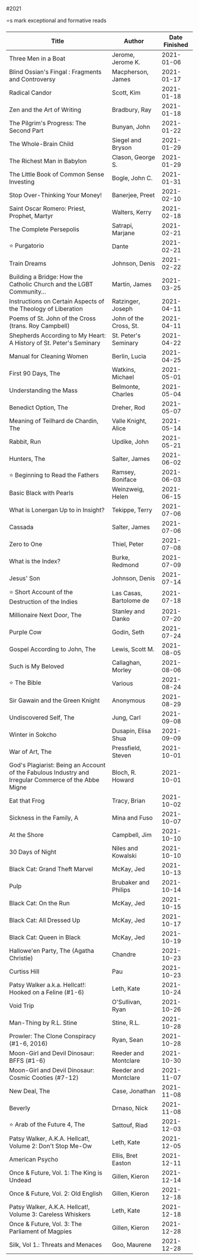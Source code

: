 #2021

⭐️s mark exceptional and formative reads

| Title | Author | Date Finished |
| --- | --- | --- |
| Three Men in a Boat | Jerome, Jerome K. | 2021-01-06 |
| Blind Ossian's Fingal : Fragments and Controversy | Macpherson, James | 2021-01-17 |
| Radical Candor | Scott, Kim | 2021-01-18 |
| Zen and the Art of Writing | Bradbury, Ray | 2021-01-18 |
| The Pilgrim's Progress: The Second Part | Bunyan, John | 2021-01-22 |
| The Whole-Brain Child | Siegel and Bryson | 2021-01-29 |
| The Richest Man in Babylon | Clason, George S. | 2021-01-29 |
| The Little Book of Common Sense Investing | Bogle, John C. | 2021-01-31 |
| Stop Over-Thinking Your Money! | Banerjee, Preet | 2021-02-10 |
| Saint Oscar Romero: Priest, Prophet, Martyr | Walters, Kerry | 2021-02-18 |
| The Complete Persepolis | Satrapi, Marjane | 2021-02-21 |
| ⭐️ Purgatorio | Dante | 2021-02-21 |
| Train Dreams | Johnson, Denis | 2021-02-22 |
| Building a Bridge: How the Catholic Church and the LGBT Community… | Martin, James | 2021-03-25 |
| Instructions on Certain Aspects of the Theology of Liberation | Ratzinger, Joseph | 2021-04-11 |
| Poems of St. John of the Cross (trans. Roy Campbell) | John of the Cross, St. | 2021-04-11 |
| Shepherds According to My Heart: A History of St. Peter's Seminary | St. Peter's Seminary | 2021-04-22 |
| Manual for Cleaning Women | Berlin, Lucia | 2021-04-25 |
| First 90 Days, The | Watkins, Michael | 2021-05-01 |
| Understanding the Mass | Belmonte, Charles | 2021-05-04 |
| Benedict Option, The | Dreher, Rod | 2021-05-07 |
| Meaning of Teilhard de Chardin, The | Valle Knight, Alice | 2021-05-14 |
| Rabbit, Run | Updike, John | 2021-05-21 |
| Hunters, The | Salter, James | 2021-06-02 |
| ⭐️ Beginning to Read the Fathers | Ramsey, Boniface | 2021-06-03 |
| Basic Black with Pearls | Weinzweig, Helen | 2021-06-15 |
| What is Lonergan Up to in Insight? | Tekippe, Terry | 2021-07-06 |
| Cassada | Salter, James | 2021-07-06 |
| Zero to One | Thiel, Peter | 2021-07-08 |
| What is the Index? | Burke, Redmond | 2021-07-09 |
| Jesus' Son | Johnson, Denis | 2021-07-14 |
| ⭐️ Short Account of the Destruction of the Indies | Las Casas, Bartolome de | 2021-07-18 |
| Millionaire Next Door, The | Stanley and Danko | 2021-07-20 |
| Purple Cow | Godin, Seth | 2021-07-24 |
| Gospel According to John, The | Lewis, Scott M. | 2021-08-05 |
| Such is My Beloved | Callaghan, Morley | 2021-08-06 |
| ⭐️ The Bible | Various | 2021-08-24 |
| Sir Gawain and the Green Knight | Anonymous | 2021-08-29 |
| Undiscovered Self, The | Jung, Carl | 2021-09-08 |
| Winter in Sokcho | Dusapin, Elisa Shua | 2021-09-09 |
| War of Art, The | Pressfield, Steven | 2021-10-01 |
| God's Plagiarist: Being an Account of the Fabulous Industry and Irregular Commerce of the Abbe Migne | Bloch, R. Howard | 2021-10-01 |
| Eat that Frog | Tracy, Brian | 2021-10-02 |
| Sickness in the Family, A | Mina and Fuso | 2021-10-07 |
| At the Shore | Campbell, Jim | 2021-10-10 |
| 30 Days of Night | Niles and Kowalski | 2021-10-10 |
| Black Cat: Grand Theft Marvel | McKay, Jed | 2021-10-13 |
| Pulp | Brubaker and Philips | 2021-10-14 |
| Black Cat: On the Run | McKay, Jed | 2021-10-15 |
| Black Cat: All Dressed Up | McKay, Jed | 2021-10-17 |
| Black Cat: Queen in Black | McKay, Jed | 2021-10-19 |
| Hallowe'en Party, The (Agatha Christie) | Chandre | 2021-10-23 |
| Curtiss Hill | Pau | 2021-10-23 |
| Patsy Walker a.k.a. Hellcat!: Hooked on a Feline (#1-6) | Leth, Kate | 2021-10-24 |
| Void Trip | O'Sullivan, Ryan | 2021-10-26 |
| Man-Thing by R.L. Stine | Stine, R.L. | 2021-10-28 |
| Prowler: The Clone Conspiracy (#1-6, 2016) | Ryan, Sean | 2021-10-28 |
| Moon-Girl and Devil Dinosaur: BFFS (#1-6) | Reeder and Montclare | 2021-10-30 |
| Moon-Girl and Devil Dinosaur: Cosmic Cooties (#7-12) | Reeder and Montclare | 2021-11-07 |
| New Deal, The | Case, Jonathan | 2021-11-08 |
| Beverly | Drnaso, Nick | 2021-11-08 |
| ⭐️ Arab of the Future 4, The | Sattouf, Riad | 2021-12-03 |
| Patsy Walker, A.K.A. Hellcat!, Volume 2: Don't Stop Me-Ow | Leth, Kate | 2021-12-05 |
| American Psycho | Ellis, Bret Easton | 2021-12-11 |
| Once & Future, Vol. 1: The King is Undead | Gillen, Kieron | 2021-12-14 |
| Once & Future, Vol. 2: Old English | Gillen, Kieron | 2021-12-18 |
| Patsy Walker, A.K.A. Hellcat!, Volume 3: Careless Whiskers | Leth, Kate | 2021-12-18 |
| Once & Future, Vol. 3: The Parliament of Magpies | Gillen, Kieron | 2021-12-28 |
| Silk, Vol 1.: Threats and Menaces | Goo, Maurene | 2021-12-28 |
